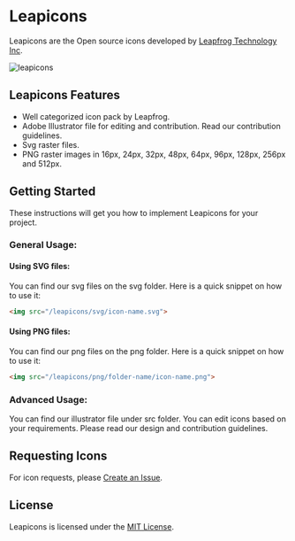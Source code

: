 <h1>Leapicons</h1>
<p>Leapicons are the Open source icons developed by <a href="https://www.lftechnology.com/">Leapfrog Technology Inc</a>.</p>

![leapicons](https://user-images.githubusercontent.com/9412395/27432866-c7aa7c46-5771-11e7-93cb-15ba43f48128.png "Leapicons")


<h2>Leapicons Features</h2>
<ul>
  <li>Well categorized icon pack by Leapfrog.</li>
  <li>Adobe Illustrator file for editing and contribution. Read our contribution guidelines.</li>
  <li>Svg raster files.</li>
  <li>PNG raster images in 16px, 24px, 32px, 48px, 64px, 96px, 128px, 256px and 512px.</li>
</ul>

<h2>Getting Started</h2>
These instructions will get you how to implement Leapicons for your project. 

<h3>General Usage:</h3>
<h4>Using SVG files:</h4>
You can find our svg files on the svg folder. Here is a quick snippet on how to use it:

```html
<img src="/leapicons/svg/icon-name.svg">
```

<h4>Using PNG files:</h4>
You can find our png files on the png folder. Here is a quick snippet on how to use it:

```html
<img src="/leapicons/png/folder-name/icon-name.png">
```

<h3>Advanced Usage:</h3>
<p>You can find our illustrator file under src folder. You can edit icons based on your requirements. Please read our design and contribution guidelines.</p>


<h2>Requesting Icons</h2>
<p>For icon requests, please <a href="https://github.com/leapfrogtechnology/Leapicons/issues/new">Create an Issue</a>.</p>


<h2>License</h2>
<p>Leapicons is licensed under the <a href="https://github.com/leapfrogtechnology/Leapicons/blob/master/License">MIT License</a>.<p>
